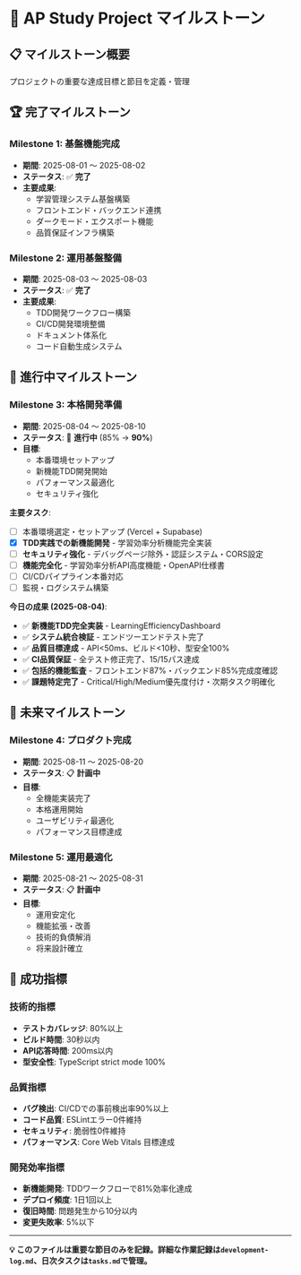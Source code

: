 # 🎯 AP Study Project マイルストーン

## 📋 マイルストーン概要

プロジェクトの重要な達成目標と節目を定義・管理

## 🏆 完了マイルストーン

### **Milestone 1: 基盤機能完成**

- **期間**: 2025-08-01 〜 2025-08-02
- **ステータス**: ✅ **完了**
- **主要成果**:
  - 学習管理システム基盤構築
  - フロントエンド・バックエンド連携
  - ダークモード・エクスポート機能
  - 品質保証インフラ構築

### **Milestone 2: 運用基盤整備**

- **期間**: 2025-08-03 〜 2025-08-03
- **ステータス**: ✅ **完了**
- **主要成果**:
  - TDD開発ワークフロー構築
  - CI/CD開発環境整備
  - ドキュメント体系化
  - コード自動生成システム

## 🎯 進行中マイルストーン

### **Milestone 3: 本格開発準備**

- **期間**: 2025-08-04 〜 2025-08-10
- **ステータス**: 🔄 **進行中** (85% → **90%**)
- **目標**:
  - 本番環境セットアップ
  - 新機能TDD開発開始
  - パフォーマンス最適化
  - セキュリティ強化

**主要タスク**:

- [ ] 本番環境選定・セットアップ (Vercel + Supabase)
- [x] **TDD実践での新機能開発** - 学習効率分析機能完全実装
- [ ] **セキュリティ強化** - デバッグページ除外・認証システム・CORS設定
- [ ] **機能完全化** - 学習効率分析API高度機能・OpenAPI仕様書
- [ ] CI/CDパイプライン本番対応
- [ ] 監視・ログシステム構築

**今日の成果 (2025-08-04)**:
- ✅ **新機能TDD完全実装** - LearningEfficiencyDashboard
- ✅ **システム統合検証** - エンドツーエンドテスト完了
- ✅ **品質目標達成** - API<50ms、ビルド<10秒、型安全100%
- ✅ **CI品質保証** - 全テスト修正完了、15/15パス達成
- ✅ **包括的機能監査** - フロントエンド87%・バックエンド85%完成度確認
- ✅ **課題特定完了** - Critical/High/Medium優先度付け・次期タスク明確化

## 🚀 未来マイルストーン

### **Milestone 4: プロダクト完成**

- **期間**: 2025-08-11 〜 2025-08-20
- **ステータス**: 📋 **計画中**
- **目標**:
  - 全機能実装完了
  - 本格運用開始
  - ユーザビリティ最適化
  - パフォーマンス目標達成

### **Milestone 5: 運用最適化**

- **期間**: 2025-08-21 〜 2025-08-31
- **ステータス**: 📋 **計画中**
- **目標**:
  - 運用安定化
  - 機能拡張・改善
  - 技術的負債解消
  - 将来設計確立

## 🎯 成功指標

### **技術的指標**

- **テストカバレッジ**: 80%以上
- **ビルド時間**: 30秒以内
- **API応答時間**: 200ms以内
- **型安全性**: TypeScript strict mode 100%

### **品質指標**

- **バグ検出**: CI/CDでの事前検出率90%以上
- **コード品質**: ESLintエラー0件維持
- **セキュリティ**: 脆弱性0件維持
- **パフォーマンス**: Core Web Vitals 目標達成

### **開発効率指標**

- **新機能開発**: TDDワークフローで81%効率化達成
- **デプロイ頻度**: 1日1回以上
- **復旧時間**: 問題発生から10分以内
- **変更失敗率**: 5%以下

---

**💡 このファイルは重要な節目のみを記録。詳細な作業記録は`development-log.md`、日次タスクは`tasks.md`で管理。**
